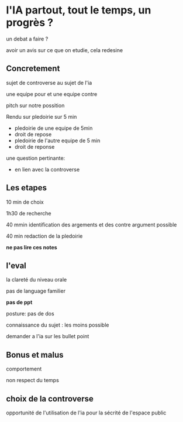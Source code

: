 # l'IA partout, tout le temps, un progrès ?

un debat a faire ?

avoir un avis sur ce que on etudie, cela redesine

## Concretement

sujet de controverse au sujet de l'ia

une equipe pour et une equipe contre

pitch sur notre possition

Rendu sur pledoirie sur 5 min

- pledoirie de une equipe de 5min
- droit de repose
- pledoirie de l'autre equipe de 5 min
- droit de reponse

une question pertinante:

- en lien avec la controverse

## Les etapes

10 min de choix

1h30 de recherche

40 mmin identification des argements et des contre argument possible

40 min redaction de la pledoirie

**ne pas lire ces notes**

## l'eval

la clareté du niveau orale

pas de language familier

**pas de ppt**

posture: pas de dos

connaissance du sujet : les moins possible

demander a l'ia sur les bullet point

## Bonus et malus

comportement

non respect du temps

## choix de la controverse

opportunité de l'utilisation de l'ia pour la sécrité de l'espace public
